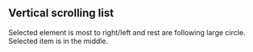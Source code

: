 ## Vertical scrolling list
Selected element is most to right/left and rest are following large circle. Selected item is in the middle.